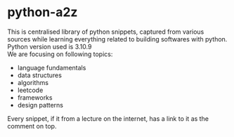 # python-a2z

This is centralised library of python snippets, captured from various sources while learning everything related to building softwares with python.  
Python version used is 3.10.9  
We are focusing on following topics:

- language fundamentals
- data structures
- algorithms
- leetcode
- frameworks
- design patterns

Every snippet, if it from a lecture on the internet, has a link to it as the comment on top.
